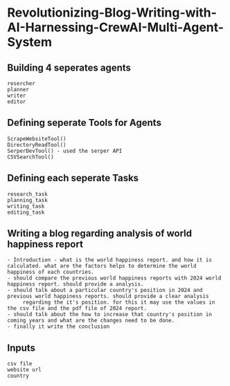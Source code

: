 # Revolutionizing-Blog-Writing-with-AI-Harnessing-CrewAI-Multi-Agent-System
## Building 4 seperates agents
    resercher
    planner
    writer
    editor
    
## Defining seperate Tools for Agents
    ScrapeWebsiteTool()
    DirectoryReadTool()
    SerperDevTool() - used the serper API
    CSVSearchTool()
    
## Defining each seperate Tasks
    research_task
    planning_task
    writing_task
    editing_task
    
## Writing a blog regarding analysis of world happiness report
    - Introduction - what is the world happiness report. and how it is calculated. what are the factors helps to determine the world happiness of each countries.
    - should compare the previous world happiness reports with 2024 world happiness report. should provide a analysis.
    - should talk about a particular country's position in 2024 and previous world happiness reports. should provide a clear analysis 
         regarding the it's position. for this it may use the values in the csv file and the pdf file of 2024 report.
    - should talk about the how to increase that country's position in coming years and what are the changes need to be done.
    - finally it write the conclusion
## Inputs
    csv file
    website url
    country
